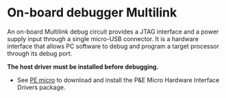 # On-board debugger Multilink

An on-board Multilink debug circuit provides a JTAG interface and a power supply input through a single micro-USB connector. It is a hardware interface that allows PC software to debug and program a target processor through its debug port.

**The host driver must be installed before debugging.**
- See [PE micro](http://www.pemicro.com/support/downloads_find.cfm) to download and install the P&E Micro Hardware Interface Drivers package.

